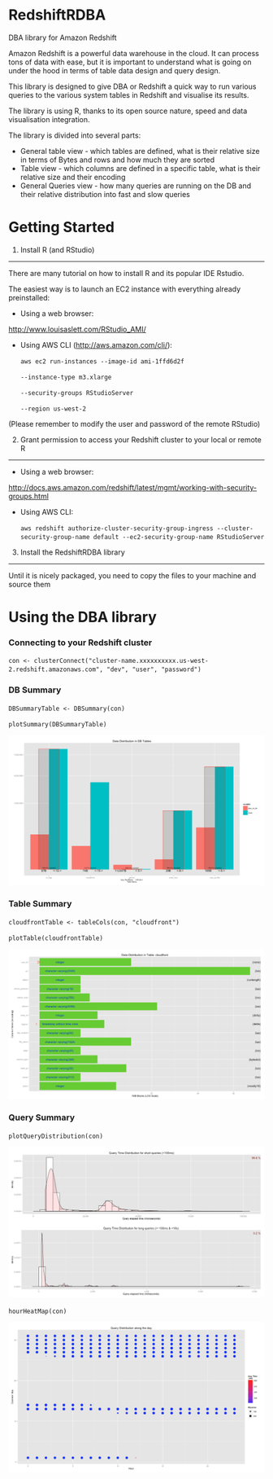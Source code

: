 RedshiftRDBA
============

DBA library for Amazon Redshift

Amazon Redshift is a powerful data warehouse in the cloud. It can process tons of data with ease, but it is important to understand what is going on under the hood in terms of table data design and query design.

This library is designed to give DBA or Redshift a quick way to run various queries to the various system tables in Redshift and visualise its results.

The library is using R, thanks to its open source nature, speed and data visualisation integration.

The library is divided into several parts:

* General table view - which tables are defined, what is their relative size in terms of Bytes and rows and how much they are sorted
* Table view - which columns are defined in a specific table, what is their relative size and their encoding
* General Queries view - how many queries are running on the DB and their relative distribution into fast and slow queries


Getting Started
===============

1. Install R (and RStudio)
--------------------------

There are many tutorial on how to install R and its popular IDE Rstudio.

The easiest way is to launch an EC2 instance with everything already preinstalled:

* Using a web browser: 

http://www.louisaslett.com/RStudio_AMI/

* Using AWS CLI (http://aws.amazon.com/cli/):

  `aws ec2 run-instances --image-id ami-1ffd6d2f`
    
    `--instance-type m3.xlarge` 
    
    `--security-groups RStudioServer`
    
    `--region us-west-2`

(Please remember to modify the user and password of the remote RStudio)

2. Grant permission to access your Redshift cluster to your local or remote R 
--------------------------

* Using a web browser: 

http://docs.aws.amazon.com/redshift/latest/mgmt/working-with-security-groups.html

* Using AWS CLI:

  `aws redshift authorize-cluster-security-group-ingress --cluster-security-group-name default --ec2-security-group-name RStudioServer`

3. Install the RedshiftRDBA library
-------------------------

Until it is nicely packaged, you need to copy the files to your machine and source them

Using the DBA library
====================

### Connecting to your Redshift cluster

`con <- clusterConnect("cluster-name.xxxxxxxxxx.us-west-2.redshift.amazonaws.com", "dev", "user", "password")`

### DB Summary

`DBSummaryTable <- DBSummary(con)`

`plotSummary(DBSummaryTable)`

![Chart Output Example](DBSummaryExample.png "DB Summary Example")

### Table Summary

`cloudfrontTable <- tableCols(con, "cloudfront")`

`plotTable(cloudfrontTable)`

![Chart Output Example](TableSummaryExample.png "Table Summary Example")

### Query Summary

`plotQueryDistribution(con)`

![Chart Output Example](FastSlowQueryDistributionExample.png "Query Distribtion by exectution time Summary Example")

`hourHeatMap(con)`

![Chart Output Example](HourlyQueryDistributionExample.png "Query Distribtion by Day/Hour Summary Example")





